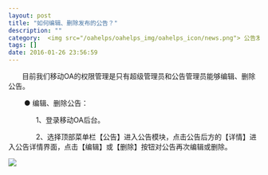 ```yaml
---
layout: post
title: "如何编辑、删除发布的公告？"
description: ""
category:  <img src="/oahelps/oahelps_img/oahelps_icon/news.png"> 公告发布与管理
tags: []
date: 2016-01-26 23:56:59
---
```

&#160; &#160; &#160; &#160;目前我们移动OA的权限管理是只有超级管理员和公告管理员能够编辑、删除公告。

&#160; &#160; &#160; &#160; ● 编辑、删除公告：

&#160; &#160; &#160; &#160;&#160; &#160; &#160; &#160;1、登录移动OA后台。

&#160; &#160; &#160; &#160;&#160; &#160; &#160; &#160;2、选择顶部菜单栏【公告】进入公告模块，点击公告后方的【详情】进入公告详情界面，点击【编辑】或【删除】按钮对公告再次编辑或删除。

![](../../../../../../../../oahelps_img/gonggao_4.png)
